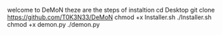 welcome to DeMoN
theze are the steps of instaltion
cd Desktop
git clone https://github.com/T0K3N33/DeMoN
chmod +x Installer.sh
./Installer.sh
chmod +x demon.py
./demon.py
